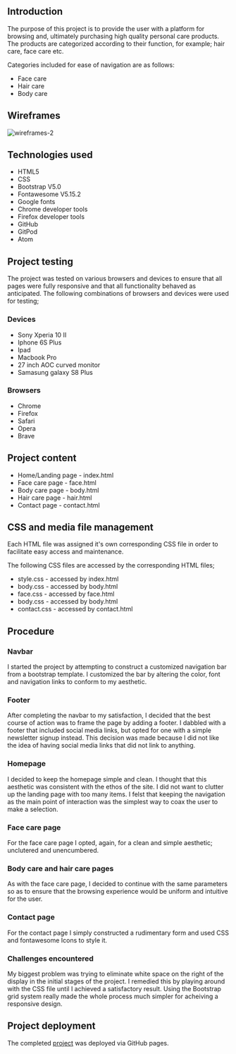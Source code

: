## Introduction

The purpose of this project is to provide the user with a platform for browsing and, ultimately purchasing high quality personal care products.
The products are categorized according to their function, for example; hair care, face care etc.

Categories included for ease of navigation are as follows:

* Face care
* Hair care
* Body care

## Wireframes

![wireframes-2](https://user-images.githubusercontent.com/71509357/118900333-94aa5580-b908-11eb-9666-c3145ed65e1b.png)



## Technologies used

* HTML5
* CSS
* Bootstrap V5.0
* Fontawesome V5.15.2
* Google fonts
* Chrome developer tools
* Firefox developer tools
* GitHub
* GitPod
* Atom

## Project testing

The project was tested on various browsers and devices to ensure that all pages were fully responsive and that all functionality behaved as anticipated.
The following combinations of browsers and devices were used for testing;

### Devices
* Sony Xperia 10 II
* Iphone 6S Plus
* Ipad
* Macbook Pro
* 27 inch AOC curved monitor
* Samasung galaxy S8 Plus

### Browsers
* Chrome
* Firefox
* Safari
* Opera
* Brave

## Project content

* Home/Landing page - index.html
* Face care page - face.html
* Body care page - body.html
* Hair care page - hair.html
* Contact page - contact.html

## CSS and media file management

Each HTML file was assigned it's own corresponding CSS file in order to facilitate easy access and maintenance.

The following CSS files are accessed by the corresponding HTML files;

* style.css - accessed by index.html
* body.css - accessed by body.html
* face.css - accessed by face.html
* body.css - accessed by body.html
* contact.css - accessed by contact.html

## Procedure

### Navbar
I started the project by attempting to construct a customized navigation bar from a bootstrap template.
I customized the bar by altering the color, font and navigation links to conform to my aesthetic.

### Footer
After completing the navbar to my satisfaction, I decided that the best course of action was to frame the page by adding a footer.
I dabbled with a footer that included social media links, but opted for one with a simple newsletter signup instead. This decision was made because I did not like the idea of having social media links that did not link to anything.

### Homepage
I decided to keep the homepage simple and clean. I thought that this aesthetic was consistent with the ethos of the site. I did not want to clutter up the landing page with too many items. I felst that keeping the navigation as the main point of interaction was the simplest way to coax the user to make a selection.

### Face care page
For the face care page I opted, again, for a clean and simple aesthetic; unclutered and unencumbered.

### Body care and hair care pages
As with the face care page, I decided to continue with the same parameters so as to ensure that the browsing experience would be uniform and intuitive for the user.

### Contact page
For the contact page I simply constructed a rudimentary form and used CSS and fontawesome Icons to style it.

### Challenges encountered
My biggest problem was trying to eliminate white space on the right of the display in the initial stages of the project. I remedied this by playing around with the CSS file until I achieved a satisfactory result.
Using the Bootstrap grid system really made the whole process much simpler for acheiving a responsive design.

## Project deployment
The completed [project](https://cormacmccarth.github.io/Cosmepedia/) was deployed via GitHub pages.

